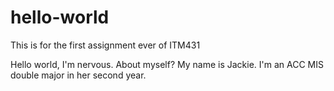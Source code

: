 # hello-world
This is for the first assignment ever of ITM431

Hello world, I'm nervous. About myself?
My name is Jackie. I'm an ACC MIS double major in her second year. 
